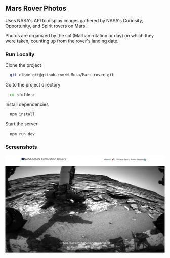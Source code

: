 ## Mars Rover Photos
Uses NASA's API to display images gathered by NASA's Curiosity, Opportunity, and Spirit rovers on Mars.

Photos are organized by the sol (Martian rotation or day) on which they were taken, counting up from the rover's landing date. 


### Run Locally

Clone the project

```bash
  git clone git@github.com:N-Musa/Mars_rover.git
```

Go to the project directory

```bash
  cd <folder>
```

Install dependencies

```bash
  npm install
```

Start the server

```bash
  npm run dev
```
### Screenshots

![App Screenshot](src/assets/screenshot.png)


